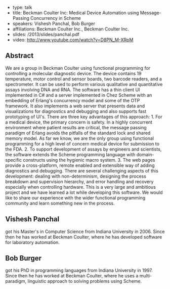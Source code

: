 - type: talk
- title: Beckman Coulter Inc: Medical Device Automation using Message-Passing Concurrency in Scheme
- speakers: Vishesh Panchal, Bob Burger
- affiliations: Beckman Coulter Inc., Beckman Coulter Inc.
- slides: /2013/slides/panchal.pdf
- video: http://www.youtube.com/watch?v=D8PN_M-XRpM


## Abstract
We are a group in Beckman Coulter using functional programming for
controlling a molecular diagnostic device. The device contains 19
temperature, motor control and sensor boards, two barcode readers, and
a spectrometer. It can be used to perform various qualitative and
quantitative assays involving DNA and RNA.  The software has a thin
client UI implemented in C# and a server implemented in Chez Scheme
with an embedding of Erlang's concurrency model and some of the OTP
framework. It also implements a web server that presents data and
visualizations for diagnostics and debugging and also supports fast
prototyping of UI's.  There are three key advantages of this approach:
1\. For a medical device, the primary concern is safety. In a highly
concurrent environment where patient results are critical, the message
passing paradigm of Erlang avoids the pitfalls of the standard lock
and shared memory model. As far we know, we are the only group using
functional programming for a high level of concern medical device for
submission to the FDA.  2\. To support development of assays by
engineers and scientists, the software extends the Scheme programming
language with domain-specific constructs using the hygienic macro
system.  3\. The web pages provide a cross-platform, remote enabled
and extensible way of adding diagnostics and debugging.  There are
several challenging aspects of this development: dealing with
non-determinism, designing the process breakdown and supervision
hierarchy, and error handling and recovery especially when controlling
hardware.  This is a very large and ambitious project and we have
learned a lot while developing this software. We would like to share
our experience with the wider functional programming community and
learn something new in the process.

## Vishesh Panchal
got his Master's in Computer Science from Indiana University in
2006\. Since then he has worked at Beckman Coulter, where he has
developed software for laboratory automation.

## Bob Burger
got his PhD in programming languages from Indiana University in
1997\. Since then he has worked at Beckman Coulter, where he uses a
multi-paradigm, linguistic approach to solving problems using
Scheme. 
